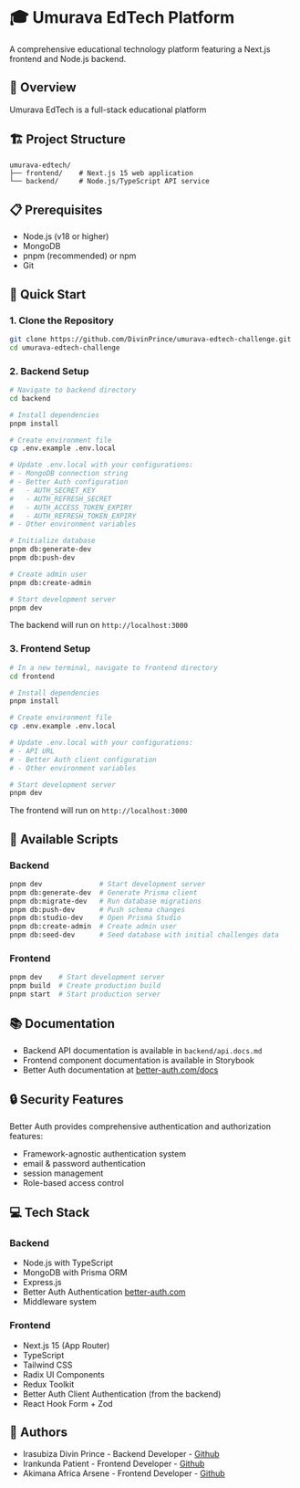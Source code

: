 # 🎓 Umurava EdTech Platform

A comprehensive educational technology platform featuring a Next.js frontend and Node.js backend.

## 🌟 Overview

Umurava EdTech is a full-stack educational platform

## 🏗️ Project Structure

```
umurava-edtech/
├── frontend/    # Next.js 15 web application
└── backend/     # Node.js/TypeScript API service
```

## 📋 Prerequisites

- Node.js (v18 or higher)
- MongoDB
- pnpm (recommended) or npm
- Git

## 🚀 Quick Start

### 1. Clone the Repository

```bash
git clone https://github.com/DivinPrince/umurava-edtech-challenge.git
cd umurava-edtech-challenge
```

### 2. Backend Setup

```bash
# Navigate to backend directory
cd backend

# Install dependencies
pnpm install

# Create environment file
cp .env.example .env.local

# Update .env.local with your configurations:
# - MongoDB connection string
# - Better Auth configuration
#   - AUTH_SECRET_KEY
#   - AUTH_REFRESH_SECRET
#   - AUTH_ACCESS_TOKEN_EXPIRY
#   - AUTH_REFRESH_TOKEN_EXPIRY
# - Other environment variables

# Initialize database
pnpm db:generate-dev
pnpm db:push-dev

# Create admin user
pnpm db:create-admin

# Start development server
pnpm dev
```

The backend will run on `http://localhost:3000`

### 3. Frontend Setup

```bash
# In a new terminal, navigate to frontend directory
cd frontend

# Install dependencies
pnpm install

# Create environment file
cp .env.example .env.local

# Update .env.local with your configurations:
# - API URL
# - Better Auth client configuration
# - Other environment variables

# Start development server
pnpm dev
```

The frontend will run on `http://localhost:3000`

## 🔧 Available Scripts

### Backend

```bash
pnpm dev              # Start development server
pnpm db:generate-dev  # Generate Prisma client
pnpm db:migrate-dev   # Run database migrations
pnpm db:push-dev      # Push schema changes
pnpm db:studio-dev    # Open Prisma Studio
pnpm db:create-admin  # Create admin user
pnpm db:seed-dev      # Seed database with initial challenges data
```


### Frontend

```bash
pnpm dev    # Start development server
pnpm build  # Create production build
pnpm start  # Start production server
```

## 📚 Documentation

- Backend API documentation is available in `backend/api.docs.md`
- Frontend component documentation is available in Storybook
- Better Auth documentation at [better-auth.com/docs](https://www.better-auth.com/docs/introduction)

## 🔒 Security Features

Better Auth provides comprehensive authentication and authorization features:
- Framework-agnostic authentication system
- email & password authentication
- session management
- Role-based access control

## 💻 Tech Stack

### Backend
- Node.js with TypeScript
- MongoDB with Prisma ORM
- Express.js
- Better Auth Authentication [better-auth.com](https://www.better-auth.com/)
- Middleware system

### Frontend
- Next.js 15 (App Router)
- TypeScript
- Tailwind CSS
- Radix UI Components
- Redux Toolkit
- Better Auth Client Authentication (from the backend)
- React Hook Form + Zod


## 👥 Authors

- Irasubiza Divin Prince - Backend Developer - [Github](https://github.com/divinprince)
- Irankunda Patient - Frontend Developer - [Github](https://github.com/ipcode-cloud)
- Akimana Africa Arsene - Frontend Developer - [Github](https://github.com/AKIMANAAFRICAARSENE)